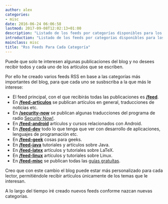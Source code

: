 ```yaml
---
author: alex
categories:
- misc
date: 2016-06-24 06:06:58
lastmod: 2017-09-08T12:02:13+01:00
description: "Listado de los feeds por categorías disponibles para los lectores"
introduction: "Listado de los feeds por categorías disponibles para los lectores"
mainclass: misc
title: "Rss Feeds Para Cada Categoría"
---
```


Puede que solo te interesen algunas publicaciones del blog y no desees recibir todos y cada uno de los artículos que se escriben.

<!--more--><!--ad-->

Por ello he creado varios feeds RSS en base a las categorías más importantes del blog, para que cada uno se susbscriba a la que más le interese:

- El feed principal, con el que recibirás todas las publicaciones es **<a href="/feed" target="_blank">/feed</a>**.
- En **<a href="/feed-articulos" target="_blank">/feed-articulos</a>** se publican artículos en general, traducciones de notícias etc.
- En __<a href="/feed-security-now" target="_blank" title="Feed security now">/security-now</a>__ se publican algunas traducciones del programa de radio <a href="http://twit.tv/sn">Security Now!</a>.
- En __<a href="/feed-android" target="_blank" title="Feed Android">/feed-android</a>__ artículos y cursos relacionados con Android.
- En __<a href="/feed-dev" target="_blank" title="Feed dev">/feed-dev</a>__ todo lo que tenga que ver con desarrollo de aplicaciones, lenguajes de programación etc.
- En __<a href="/feed-geek" target="_blank" title="Feed Geek">/feed-geek</a>__ cosas para geeks.
- En __<a href="/feed-java" target="_blank" title="Feed Java">/feed-java</a>__ tutoriales y artículos sobre Java.
- En __<a href="/feed-latex" target="_blank" title="Feed LaTeX">/feed-latex</a>__ artículos y tutoriales sobre LaTeX.
- En __<a href="/feed-linux" target="_blank" title="Feed Linux">/feed-linux</a>__ artículos y tutoriales sobre Linux.
- En __<a href="/feed-misc" target="_blank" title="Feed Misc">/feed-misc</a>__ se publican todas las [guías gratuítas](/manuales-gratuitos/).

Creo que con este cambio el blog puede estar más personalizado para cada lector, permitiéndole recibir artículos únicamente de los temas que le interesan.

A lo largo del tiempo iré creado nuevos feeds conforme nazcan nuevas categorías.
